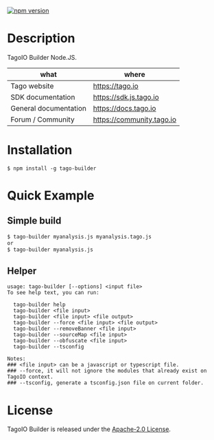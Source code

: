 [![npm version](https://badge.fury.io/js/tago-builder.svg?style=flat)](http://badge.fury.io/js/tago-builder)

# Description

TagoIO Builder Node.JS.

| what                  | where                    |
|-----------------------|--------------------------|
| Tago website          | https://tago.io           |
| SDK documentation     | https://sdk.js.tago.io    |
| General documentation | https://docs.tago.io      |
| Forum / Community     | https://community.tago.io |

# Installation
```
$ npm install -g tago-builder
```

# Quick Example
## Simple build
``` bash
$ tago-builder myanalysis.js myanalysis.tago.js
or
$ tago-builder myanalysis.js
```

## Helper
```
usage: tago-builder [--options] <input file>
To see help text, you can run:

  tago-builder help
  tago-builder <file input>
  tago-builder <file input> <file output>
  tago-builder --force <file input> <file output>
  tago-builder --removeBanner <file input>
  tago-builder --sourceMap <file input>
  tago-builder --obfuscate <file input>
  tago-builder --tsconfig

Notes:
### <file input> can be a javascript or typescript file.
### --force, it will not ignore the modules that already exist on TagoIO context.
### --tsconfig, generate a tsconfig.json file on current folder.
```

# License

TagoIO Builder is released under the [Apache-2.0 License](https://github.com/tago-io/tago-builder-js/blob/master/LICENSE.md).

